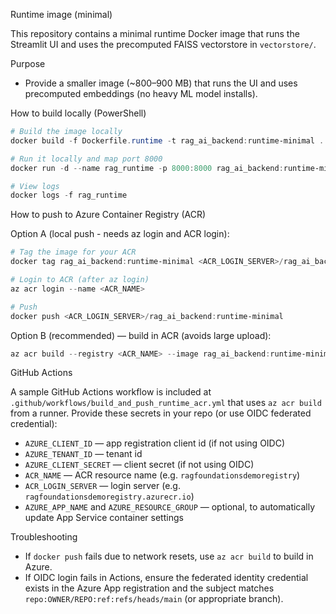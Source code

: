 Runtime image (minimal)

This repository contains a minimal runtime Docker image that runs the Streamlit UI and uses the precomputed FAISS vectorstore in `vectorstore/`.

Purpose
- Provide a smaller image (~800–900 MB) that runs the UI and uses precomputed embeddings (no heavy ML model installs).

How to build locally (PowerShell)

```powershell
# Build the image locally
docker build -f Dockerfile.runtime -t rag_ai_backend:runtime-minimal .

# Run it locally and map port 8000
docker run -d --name rag_runtime -p 8000:8000 rag_ai_backend:runtime-minimal

# View logs
docker logs -f rag_runtime
```

How to push to Azure Container Registry (ACR)

Option A (local push - needs az login and ACR login):

```powershell
# Tag the image for your ACR
docker tag rag_ai_backend:runtime-minimal <ACR_LOGIN_SERVER>/rag_ai_backend:runtime-minimal

# Login to ACR (after az login)
az acr login --name <ACR_NAME>

# Push
docker push <ACR_LOGIN_SERVER>/rag_ai_backend:runtime-minimal
```

Option B (recommended) — build in ACR (avoids large upload):

```powershell
az acr build --registry <ACR_NAME> --image rag_ai_backend:runtime-minimal -f Dockerfile.runtime .
```

GitHub Actions

A sample GitHub Actions workflow is included at `.github/workflows/build_and_push_runtime_acr.yml` that uses `az acr build` from a runner. Provide these secrets in your repo (or use OIDC federated credential):

- `AZURE_CLIENT_ID` — app registration client id (if not using OIDC)
- `AZURE_TENANT_ID` — tenant id
- `AZURE_CLIENT_SECRET` — client secret (if not using OIDC)
- `ACR_NAME` — ACR resource name (e.g. `ragfoundationsdemoregistry`)
- `ACR_LOGIN_SERVER` — login server (e.g. `ragfoundationsdemoregistry.azurecr.io`)
- `AZURE_APP_NAME` and `AZURE_RESOURCE_GROUP` — optional, to automatically update App Service container settings

Troubleshooting
- If `docker push` fails due to network resets, use `az acr build` to build in Azure.
- If OIDC login fails in Actions, ensure the federated identity credential exists in the Azure App registration and the subject matches `repo:OWNER/REPO:ref:refs/heads/main` (or appropriate branch).